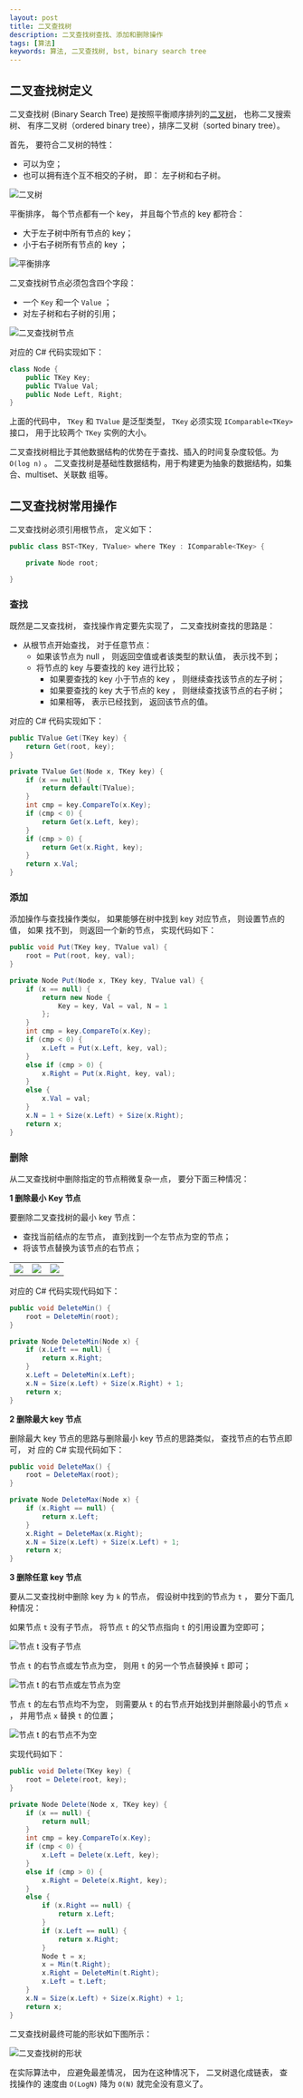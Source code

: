 ```yaml
---
layout: post
title: 二叉查找树
description: 二叉查找树查找、添加和删除操作
tags: [算法]
keywords: 算法, 二叉查找树, bst, binary search tree
---
```


## 二叉查找树定义

二叉查找树 (Binary Search Tree) 是按照平衡顺序排列的[二叉树][1]， 也称二叉搜索树、
有序二叉树（ordered binary tree），排序二叉树（sorted binary tree）。

首先， 要符合二叉树的特性：

- 可以为空；
- 也可以拥有连个互不相交的子树， 即： 左子树和右子树。

![二叉树](https://beginor.github.io/assets/post-images/bst-01.png)

平衡排序， 每个节点都有一个 key， 并且每个节点的 key 都符合：

- 大于左子树中所有节点的 key；
- 小于右子树所有节点的 key ；

![平衡排序](https://beginor.github.io/assets/post-images/bst-02.png)

二叉查找树节点必须包含四个字段：

- 一个 `Key` 和一个 `Value` ；
- 对左子树和右子树的引用；

![二叉查找树节点](https://beginor.github.io/assets/post-images/bst-03.png)

对应的 C# 代码实现如下：

```c#
class Node {
    public TKey Key;
    public TValue Val;
    public Node Left, Right;
}
```

上面的代码中， `TKey` 和 `TValue` 是泛型类型， `TKey` 必须实现 `IComparable<TKey>`
接口， 用于比较两个 `TKey` 实例的大小。

二叉查找树相比于其他数据结构的优势在于查找、插入的时间复杂度较低。为`O(log n)` 。
二叉查找树是基础性数据结构，用于构建更为抽象的数据结构，如集合、multiset、关联数
组等。

## 二叉查找树常用操作

二叉查找树必须引用根节点， 定义如下：

```c#
public class BST<TKey, TValue> where TKey : IComparable<TKey> {

    private Node root;

}
```

### 查找

既然是二叉查找树， 查找操作肯定要先实现了， 二叉查找树查找的思路是：

- 从根节点开始查找， 对于任意节点：
   - 如果该节点为 null ， 则返回空值或者该类型的默认值， 表示找不到；
   - 将节点的 key 与要查找的 key 进行比较；
      - 如果要查找的 key 小于节点的 key ， 则继续查找该节点的左子树；
      - 如果要查找的 key 大于节点的 key ， 则继续查找该节点的右子树；
      - 如果相等， 表示已经找到， 返回该节点的值。

对应的 C# 代码实现如下：

```c#
public TValue Get(TKey key) {
    return Get(root, key);
}

private TValue Get(Node x, TKey key) {
    if (x == null) {
        return default(TValue);
    }
    int cmp = key.CompareTo(x.Key);
    if (cmp < 0) {
        return Get(x.Left, key);
    }
    if (cmp > 0) {
        return Get(x.Right, key);
    }
    return x.Val;
}
```

### 添加

添加操作与查找操作类似， 如果能够在树中找到 key 对应节点， 则设置节点的值， 如果
找不到， 则返回一个新的节点， 实现代码如下：

```c#
public void Put(TKey key, TValue val) {
    root = Put(root, key, val);
}

private Node Put(Node x, TKey key, TValue val) {
    if (x == null) {
        return new Node {
            Key = key, Val = val, N = 1
        };
    }
    int cmp = key.CompareTo(x.Key);
    if (cmp < 0) {
        x.Left = Put(x.Left, key, val);
    }
    else if (cmp > 0) {
        x.Right = Put(x.Right, key, val);
    }
    else {
        x.Val = val;
    }
    x.N = 1 + Size(x.Left) + Size(x.Right);
    return x;
}
```
### 删除

从二叉查找树中删除指定的节点稍微复杂一点， 要分下面三种情况：

**1 删除最小 Key 节点**

要删除二叉查找树的最小 key 节点：

- 查找当前结点的左节点， 直到找到一个左节点为空的节点；
- 将该节点替换为该节点的右节点；

<table>
    <tr>
        <td><img src="https://beginor.github.io/assets/post-images/bst-05.png"/></td>
        <td><img src="https://beginor.github.io/assets/post-images/bst-06.png"/></td>
        <td><img src="https://beginor.github.io/assets/post-images/bst-07.png"/></td>
    </tr>
</table>

对应的 C# 代码实现代码如下：

```c#
public void DeleteMin() {
    root = DeleteMin(root);
}

private Node DeleteMin(Node x) {
    if (x.Left == null) {
        return x.Right;
    }
    x.Left = DeleteMin(x.Left);
    x.N = Size(x.Left) + Size(x.Right) + 1;
    return x;
}
```

**2 删除最大 key 节点**

删除最大 key 节点的思路与删除最小 key 节点的思路类似， 查找节点的右节点即可， 对
应的 C# 实现代码如下：

```c#
public void DeleteMax() {
    root = DeleteMax(root);
}

private Node DeleteMax(Node x) {
    if (x.Right == null) {
        return x.Left;
    }
    x.Right = DeleteMax(x.Right);
    x.N = Size(x.Left) + Size(x.Left) + 1;
    return x;
}
```

**3 删除任意 key 节点**

要从二叉查找树中删除 key 为 `k` 的节点， 假设树中找到的节点为 `t` ， 要分下面几
种情况：

如果节点 `t` 没有子节点， 将节点 `t` 的父节点指向 `t` 的引用设置为空即可；

![节点 t 没有子节点](https://beginor.github.io/assets/post-images/bst-08.png) 

节点 `t` 的右节点或左节点为空， 则用 `t` 的另一个节点替换掉 `t` 即可；

![节点 t 的右节点或左节点为空](https://beginor.github.io/assets/post-images/bst-09.png)

节点 `t` 的左右节点均不为空， 则需要从 `t` 的右节点开始找到并删除最小的节点 `x` ，
并用节点 `x` 替换 `t` 的位置；

![节点 t 的右节点不为空](https://beginor.github.io/assets/post-images/bst-10.png)

实现代码如下：

```c#
public void Delete(TKey key) {
    root = Delete(root, key);
}

private Node Delete(Node x, TKey key) {
    if (x == null) {
        return null;
    }
    int cmp = key.CompareTo(x.Key);
    if (cmp < 0) {
        x.Left = Delete(x.Left, key);
    }
    else if (cmp > 0) {
        x.Right = Delete(x.Right, key);
    }
    else {
        if (x.Right == null) {
            return x.Left;
        }
        if (x.Left == null) {
            return x.Right;
        }
        Node t = x;
        x = Min(t.Right);
        x.Right = DeleteMin(t.Right);
        x.Left = t.Left;
    }
    x.N = Size(x.Left) + Size(x.Right) + 1;
    return x;
}
```

二叉查找树最终可能的形状如下图所示：

![二叉查找树的形状](https://beginor.github.io/assets/post-images/bst-04.png)

在实际算法中， 应避免最差情况， 因为在这种情况下， 二叉树退化成链表， 查找操作的
速度由 `O(LogN)` 降为 `O(N)` 就完全没有意义了。

[1]: https://zh.wikipedia.org/wiki/%E4%BA%8C%E5%8F%89%E6%A0%91
